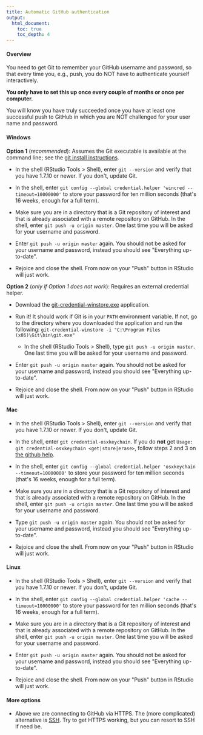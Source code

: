 ```yaml
---
title: Automatic GitHub authentication
output:
  html_document:
    toc: true
    toc_depth: 4
---
```


#### Overview

You need to get Git to remember your GitHub username and password, so that every time you, e.g., push, you do NOT have to authenticate yourself interactively.

**You only have to set this up once every couple of months or once per computer.**

You will know you have truly succeeded once you have at least one successful push to GitHub in which you are NOT challenged for your user name and password. 

#### Windows

**Option 1** (*recommended*): Assumes the Git executable is available at the command line; see the [git install instructions](block001_git-install.html).

  * In the shell (RStudio Tools > Shell), enter `git --version` and verify that you have 1.7.10 or newer. If you don't, update Git.
  
  * In the shell, enter `git config --global credential.helper 'wincred --timeout=10000000'` to store your password for ten million seconds (that's 16 weeks, enough for a full term).
  
  * Make sure you are in a directory that is a Git repository of interest and that is already associated with a remote repository on GitHub. In the shell, enter `git push -u origin master`. One last time you will be asked for your username and password.
  
  * Enter `git push -u origin master` again. You should not be asked for your username and password, instead you should see "Everything up-to-date".
  
  * Rejoice and close the shell. From now on your "Push" button in RStudio will just work.

**Option 2** (*only if Option 1 does not work*): Requires an external credential helper.
  
  * Download the [git-credential-winstore.exe](http://gitcredentialstore.codeplex.com/) application.
  
  * Run it! It should work if Git is in your `PATH` environment variable. If not, go to the directory where you downloaded the application and run the following:
  `git-credential-winstore -i "C:\Program Files (x86)\Git\bin\git.exe"`
  
    * In the shell (RStudio Tools > Shell), type `git push -u origin master`. One last time you will be asked for your username and password.
  
  * Enter `git push -u origin master` again. You should not be asked for your username and password, instead you should see "Everything up-to-date".
  
  * Rejoice and close the shell. From now on your "Push" button in RStudio will just work.

#### Mac

  * In the shell (RStudio Tools > Shell), enter `git --version` and verify that you have 1.7.10 or newer. If you don't, update Git.
  
  * In the shell, enter `git credential-osxkeychain`. If you do **not** get `Usage: git credential-osxkeychain <get|store|erase>`, follow steps 2 and 3 on [the github help](https://help.github.com/articles/caching-your-github-password-in-git#platform-mac).
  
  * In the shell, enter `git config --global credential.helper 'osxkeychain --timeout=10000000'` to store your password for ten million seconds (that's 16 weeks, enough for a full term).
  
  * Make sure you are in a directory that is a Git repository of interest and that is already associated with a remote repository on GitHub. In the shell, enter `git push -u origin master`. One last time you will be asked for your username and password.
  
  * Type `git push -u origin master` again. You should not be asked for your username and password, instead you should see "Everything up-to-date".
  
  * Rejoice and close the shell. From now on your "Push" button in RStudio will just work.

#### Linux

  * In the shell (RStudio Tools > Shell), enter `git --version` and verify that you have 1.7.10 or newer. If you don't, update Git.
  
  * In the shell, enter `git config --global credential.helper 'cache --timeout=10000000'` to store your password for ten million seconds (that's 16 weeks, enough for a full term).
  
  * Make sure you are in a directory that is a Git repository of interest and that is already associated with a remote repository on GitHub. In the shell, enter `git push -u origin master`. One last time you will be asked for your username and password.
  
  * Enter `git push -u origin master` again. You should not be asked for your username and password, instead you should see "Everything up-to-date".
  
  * Rejoice and close the shell. From now on your "Push" button in RStudio will just work.

#### More options

* Above we are connecting to GitHub via HTTPS. The (more complicated) alternative is [SSH](https://help.github.com/articles/generating-ssh-keys). Try to get HTTPS working, but you can resort to SSH if need be.
